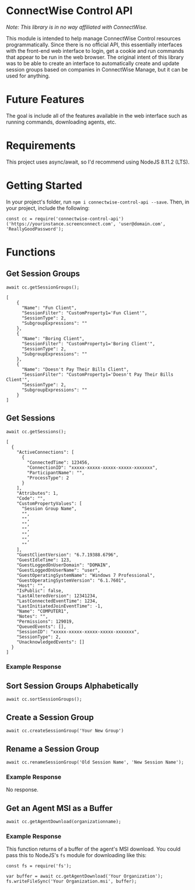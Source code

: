 # ConnectWise Control API

_Note: This library is in no way affiliated with ConnectWise._

This module is intended to help manage ConnectWise Control resources programmatically. Since there is no official API, this essentially interfaces with the front-end web interface to login, get a cookie and run commands that appear to be run in the web browser. The original intent of this library was to be able to create an interface to automatically create and update session groups based on companies in ConnectWise Manage, but it can be used for anything.

# Future Features

The goal is include all of the features available in the web interface such as running commands, downloading agents, etc.

# Requirements

This project uses async/await, so I'd recommend using NodeJS 8.11.2 (LTS).

# Getting Started

In your project's folder, run `npm i connectwise-control-api --save`. Then, in your project, include the following:

```
const cc = require('connectwise-control-api')('https://yourinstance.screenconnect.com', 'user@domain.com', 'ReallyGoodPassword');
```

# Functions

## Get Session Groups

`await cc.getSessionGroups();`

```
[
    {
      "Name": "Fun Client",
      "SessionFilter": "CustomProperty1='Fun Client'",
      "SessionType": 2,
      "SubgroupExpressions": ""
    },
    {
      "Name": "Boring Client",
      "SessionFilter": "CustomProperty1='Boring Client'",
      "SessionType": 2,
      "SubgroupExpressions": ""
    },
    {
      "Name": "Doesn't Pay Their Bills Client",
      "SessionFilter": "CustomProperty1='Doesn't Pay Their Bills Client'",
      "SessionType": 2,
      "SubgroupExpressions": ""
    }
]
```

## Get Sessions

`await cc.getSessions();`

```
[
  {
    "ActiveConnections": [
      {
        "ConnectedTime": 123456,
        "ConnectionID": "xxxxx-xxxxx-xxxxx-xxxxx-xxxxxxx",
        "ParticipantName": "",
        "ProcessType": 2
      }
    ],
    "Attributes": 1,
    "Code": "",
    "CustomPropertyValues": [
      "Session Group Name",
      "",
      "",
      "",
      "",
      "",
      "",
      ""
    ],
    "GuestClientVersion": "6.7.19388.6796",
    "GuestIdleTime": 123,
    "GuestLoggedOnUserDomain": "DOMAIN",
    "GuestLoggedOnUserName": "user",
    "GuestOperatingSystemName": "Windows 7 Professional",
    "GuestOperatingSystemVersion": "6.1.7601",
    "Host": "",
    "IsPublic": false,
    "LastAlteredVersion": 12341234,
    "LastConnectedEventTime": 1234,
    "LastInitiatedJoinEventTime": -1,
    "Name": "COMPUTER1",
    "Notes": "",
    "Permissions": 129019,
    "QueuedEvents": [],
    "SessionID": "xxxxx-xxxxx-xxxxx-xxxxx-xxxxxxx",
    "SessionType": 2,
    "UnacknowledgedEvents": []
  }
]
```

### Example Response

## Sort Session Groups Alphabetically

`await cc.sortSessionGroups();`

## Create a Session Group

`await cc.createSessionGroup('Your New Group')`

## Rename a Session Group

`await cc.renameSessionGroup('Old Session Name', 'New Session Name');`

### Example Response

No response.

## Get an Agent MSI as a Buffer

`await cc.getAgentDownload(organizationname);`

### Example Response

This function returns of a buffer of the agent's MSI download. You could pass this to NodeJS's `fs` module for downloading like this:

```
const fs = require('fs');

var buffer = await cc.getAgentDownload('Your Organization');
fs.writeFileSync('Your Organization.msi', buffer);
```